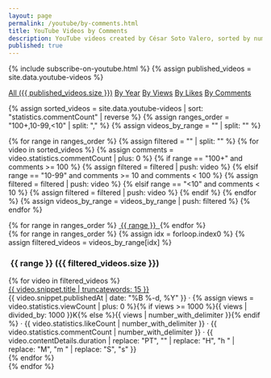 ```yaml
---
layout: page
permalink: /youtube/by-comments.html
title: YouTube Videos by Comments
description: YouTube videos created by César Soto Valero, sorted by number of comments.
published: true
---
```


<!-- markdownlint-disable MD033 -->
{% include subscribe-on-youtube.html %}
{% assign published_videos = site.data.youtube-videos %}

<!-- Buttons for ordering YouTube videos -->
<div class="list-filters">
    <a href="/youtube.html" class="list-filter">All ({{ published_videos.size }})</a>
    <a href="/youtube/by-year.html" class="list-filter">By Year</a>
    <a href="/youtube/by-views.html" class="list-filter">By Views</a>
    <a href="/youtube/by-likes.html" class="list-filter">By Likes</a>
    <a href="/youtube/by-comments.html" class="list-filter">By Comments</a>
</div>

{% assign sorted_videos = site.data.youtube-videos | sort: "statistics.commentCount" | reverse %}
{% assign ranges_order = "100+,10-99,<10" | split: "," %}
{% assign videos_by_range = "" | split: "" %}

{% for range in ranges_order %}
    {% assign filtered = "" | split: "" %}
    {% for video in sorted_videos %}
        {% assign comments = video.statistics.commentCount | plus: 0 %}
        {% if range == "100+" and comments >= 100 %}
            {% assign filtered = filtered | push: video %}
        {% elsif range == "10-99" and comments >= 10 and comments < 100 %}
            {% assign filtered = filtered | push: video %}
        {% elsif range == "<10" and comments < 10 %}
            {% assign filtered = filtered | push: video %}
        {% endif %}
    {% endfor %}
    {% assign videos_by_range = videos_by_range | push: filtered %}
{% endfor %}

<!-- Comments cloud -->
<div class="tag-list">
    {% for range in ranges_order %}
         <a href="#{{ range }}" class="btn btn-primary tag-btn">
                <i class="fas fa-comments" aria-hidden="true"></i>&nbsp;{{ range }}&nbsp;
         </a>
    {% endfor %}
</div>

<div id="full-tags-list">
    {% for range in ranges_order %}
        {% assign idx = forloop.index0 %}
        {% assign filtered_videos = videos_by_range[idx] %}
        <h3 id="{{ range }}" class="linked-section">
             <i class="fas fa-comments" aria-hidden="true"></i>&nbsp;{{ range }}&nbsp;({{ filtered_videos.size }})
        </h3>
        <div class="video-list">
            {% for video in filtered_videos %}
                 <div class="tag-entry">
                        <a href="https://www.youtube.com/watch?v={{ video.id }}" target="_blank">{{ video.snippet.title | truncatewords: 15 }}</a>
                        <div class="entry-date">
                            <time datetime="{{ video.snippet.publishedAt }}">{{ video.snippet.publishedAt | date: "%B %-d, %Y" }}</time>
                            <span class="video-stats">
                                 · <i class="fas fa-eye"></i> {% assign views = video.statistics.viewCount | plus: 0 %}{% if views >= 1000 %}{{ views | divided_by: 1000 }}K{% else %}{{ views | number_with_delimiter }}{% endif %}
                                 · <i class="fas fa-thumbs-up"></i> {{ video.statistics.likeCount | number_with_delimiter }}
                                 · <i class="fas fa-comments"></i> {{ video.statistics.commentCount | number_with_delimiter }}
                                 · <i class="fas fa-clock"></i> {{ video.contentDetails.duration | replace: "PT", "" | replace: "H", "h " | replace: "M", "m " | replace: "S", "s" }}
                            </span>
                        </div>
                 </div>
            {% endfor %}
        </div>
    {% endfor %}
</div>
<!-- markdownlint-enable MD033 -->
